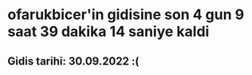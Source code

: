 # ofarukbicer'in gidisine son 4 gun 9 saat 39 dakika 14 saniye kaldi

## Gidis tarihi: 30.09.2022 :(